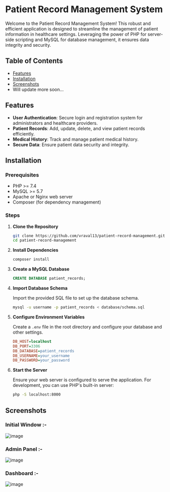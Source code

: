 # Patient Record Management System

Welcome to the Patient Record Management System! This robust and efficient application is designed to streamline the management of patient information in healthcare settings. Leveraging the power of PHP for server-side scripting and MySQL for database management, it ensures data integrity and security.

## Table of Contents

- [Features](#features)
- [Installation](#installation)
- [Screenshots](#screenshots)
- Will update more soon...

## Features

- **User Authentication**: Secure login and registration system for administrators and healthcare providers.
- **Patient Records**: Add, update, delete, and view patient records efficiently.
- **Medical History**: Track and manage patient medical history.
- **Secure Data**: Ensure patient data security and integrity.

## Installation

### Prerequisites

- PHP >= 7.4
- MySQL >= 5.7
- Apache or Nginx web server
- Composer (for dependency management)

### Steps

1. **Clone the Repository**

    ```bash
    git clone https://github.com/vraval13/patient-record-management.git
    cd patient-record-management
    ```

2. **Install Dependencies**

    ```bash
    composer install
    ```

3. **Create a MySQL Database**

    ```sql
    CREATE DATABASE patient_records;
    ```

4. **Import Database Schema**

    Import the provided SQL file to set up the database schema.

    ```bash
    mysql -u username -p patient_records < database/schema.sql
    ```

5. **Configure Environment Variables**

    Create a `.env` file in the root directory and configure your database and other settings.

    ```ini
    DB_HOST=localhost
    DB_PORT=3306
    DB_DATABASE=patient_records
    DB_USERNAME=your_username
    DB_PASSWORD=your_password
    ```
6. **Start the Server**

    Ensure your web server is configured to serve the application. For development, you can use PHP's built-in server:

    ```bash
    php -S localhost:8000
    ```

## Screenshots

### Initial Window :-
![image](https://github.com/vraval13/Patient_Record_Management/assets/125266587/676b168d-2e89-455d-a10b-ce9236215f3a)

### Admin Panel :-
![image](https://github.com/vraval13/Patient_Record_Management/assets/125266587/2516d098-ca3b-47f5-88b1-1a63faafc2b1)

### Dashboard :-
![image](https://github.com/vraval13/Patient_Record_Management/assets/125266587/0d9327e8-0717-4924-b802-63ad54b3dc7e)
